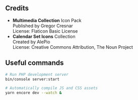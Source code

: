 ## Credits
- **Multimedia Collection** Icon Pack  
Published by Gregor Cresnar  
License: Flaticon Basic License 
- **Calendar Set Icons** Collection  
Created by AlePio  
License: Creative Commons Attribution, The Noun Project

## Useful commands
```bash
# Run PHP development server
bin/console server:start

# Automatically compile JS and CSS assets
yarn encore dev --watch &
```
